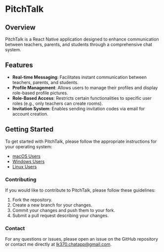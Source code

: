 # PitchTalk

## Overview

PitchTalk is a React Native application designed to enhance communication between teachers, parents, and students through a comprehensive chat system.

## Features

- **Real-time Messaging**: Facilitates instant communication between teachers, parents, and students.
- **Profile Management**: Allows users to manage their profiles and display role-based profile pictures.
- **Role-Based Access**: Restricts certain functionalities to specific user roles (e.g., only teachers can create rooms).
- **Invitation System**: Enables sending invitation codes via email for account creation.

## Getting Started

To get started with PitchTalk, please follow the appropriate instructions for your operating system:

- [macOS Users](README-macOS.md)
- [Windows Users](README-Windows.md)
- [Linux Users](README-Linux.md)

### Contributing
If you would like to contribute to PitchTalk, please follow these guidelines:

1. Fork the repository.
2. Create a new branch for your changes.
3. Commit your changes and push them to your fork.
4. Submit a pull request describing your changes.

### Contact
For any questions or issues, please open an issue on the GitHub repository or contact me directly at lk370.chatapp@gmail.com.
